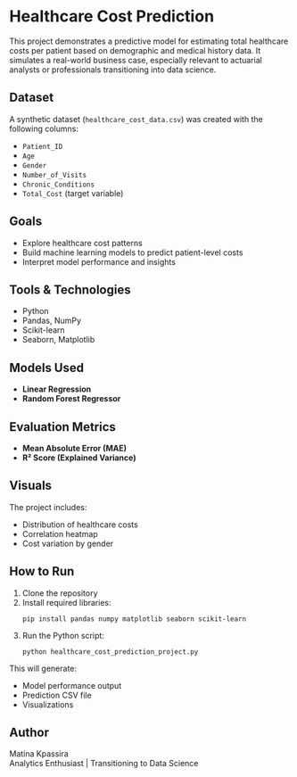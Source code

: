 
# Healthcare Cost Prediction

This project demonstrates a predictive model for estimating total healthcare costs per patient based on demographic and medical history data. It simulates a real-world business case, especially relevant to actuarial analysts or professionals transitioning into data science.

## Dataset

A synthetic dataset (`healthcare_cost_data.csv`) was created with the following columns:
- `Patient_ID`
- `Age`
- `Gender`
- `Number_of_Visits`
- `Chronic_Conditions`
- `Total_Cost` (target variable)

## Goals

- Explore healthcare cost patterns
- Build machine learning models to predict patient-level costs
- Interpret model performance and insights

## Tools & Technologies

- Python
- Pandas, NumPy
- Scikit-learn
- Seaborn, Matplotlib

## Models Used

- **Linear Regression**
- **Random Forest Regressor**

## Evaluation Metrics

- **Mean Absolute Error (MAE)**
- **R² Score (Explained Variance)**

## Visuals

The project includes:
- Distribution of healthcare costs
- Correlation heatmap
- Cost variation by gender

## How to Run

1. Clone the repository
2. Install required libraries:
    ```
    pip install pandas numpy matplotlib seaborn scikit-learn
    ```
3. Run the Python script:
    ```
    python healthcare_cost_prediction_project.py
    ```

This will generate:
- Model performance output
- Prediction CSV file
- Visualizations

## Author

Matina Kpassira  
Analytics Enthusiast | Transitioning to Data Science
